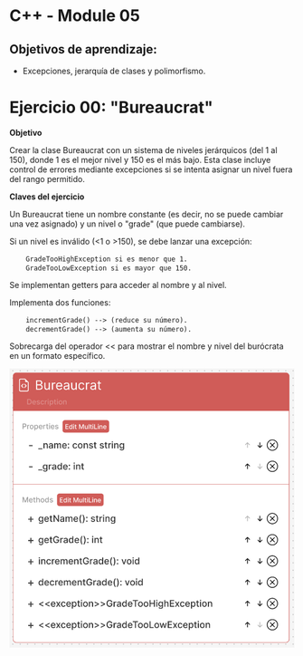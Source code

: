 # C++ - Module 05
## Objetivos de aprendizaje:

- Excepciones, jerarquía de clases y polimorfismo.

# Ejercicio 00: "Bureaucrat"
**Objetivo**

Crear la clase Bureaucrat con un sistema de niveles jerárquicos (del 1 al 150), donde 1 es el mejor nivel y 150 es el más bajo. Esta clase incluye control de errores mediante excepciones si se intenta asignar un nivel fuera del rango permitido.

**Claves del ejercicio**

Un Bureaucrat tiene un nombre constante (es decir, no se puede cambiar una vez asignado) y un nivel o "grade" (que puede cambiarse).

Si un nivel es inválido (<1 o >150), se debe lanzar una excepción:
		
		GradeTooHighException si es menor que 1.
        GradeTooLowException si es mayor que 150.

Se implementan getters para acceder al nombre y al nivel.

Implementa dos funciones:

        incrementGrade() --> (reduce su número).
        decrementGrade() --> (aumenta su número).

Sobrecarga del operador << para mostrar el nombre y nivel del burócrata en un formato específico.

![clase UML](https://raw.githubusercontent.com/xilen0x/42_cpp/refs/heads/main/module05/ex00/buro00.png?token=GHSAT0AAAAAAC3EXOPFVDCHVH7IDV3A5MVEZ2IOLKQ)
